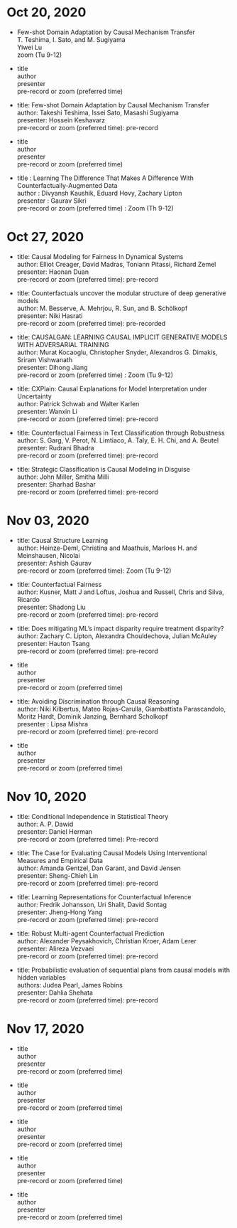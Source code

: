 # 	Oct 20, 2020	
 *  Few-shot Domain Adaptation by Causal Mechanism Transfer   
    T. Teshima, I. Sato, and M. Sugiyama    
    Yiwei Lu   
    zoom (Tu 9-12)   
    
 *   title   
    author   
    presenter   
    pre-record or zoom (preferred time)    
    
 *   title: Few-shot Domain Adaptation by Causal Mechanism Transfer   
    author: Takeshi Teshima, Issei Sato, Masashi Sugiyama   
    presenter: Hossein Keshavarz   
    pre-record or zoom (preferred time): pre-record    
   
 *   title   
    author   
    presenter   
    pre-record or zoom (preferred time)    
    
 *   title : Learning The Difference That Makes A Difference With Counterfactually-Augmented Data  
    author : Divyansh Kaushik, Eduard Hovy, Zachary Lipton     
    presenter : Gaurav Sikri     
    pre-record or zoom (preferred time) : Zoom (Th 9-12)      
    
#	Oct 27, 2020				
 *  title: Causal Modeling for Fairness In Dynamical Systems   
    author: Elliot Creager, David Madras, Toniann Pitassi, Richard Zemel    
    presenter: Haonan Duan   
    pre-record or zoom (preferred time): pre-record    
   
 *   title: Counterfactuals uncover the modular structure of deep generative models    
    author: M. Besserve, A. Mehrjou, R. Sun, and B. Schölkopf          
    presenter: Niki Hasrati       
    pre-record or zoom (preferred time): pre-recorded           
    
 *   title:  CAUSALGAN: LEARNING CAUSAL IMPLICIT GENERATIVE MODELS WITH ADVERSARIAL TRAINING    
    author:  Murat Kocaoglu, Christopher Snyder, Alexandros G. Dimakis, Sriram Vishwanath      
    presenter: Dihong Jiang    
    pre-record or zoom (preferred time) : Zoom (Tu 9-12)    
    
 *   title: CXPlain: Causal Explanations for Model Interpretation under Uncertainty                   
    author: Patrick Schwab and Walter Karlen                  
    presenter: Wanxin Li                   
    pre-record or zoom (preferred time): pre-record       
    
 *   title: Counterfactual Fairness in Text Classification through Robustness       
    author: S. Garg, V. Perot, N. Limtiaco, A. Taly, E. H. Chi, and A. Beutel          
    presenter: Rudrani Bhadra        
    pre-record or zoom (preferred time): pre-record        

 *   title: Strategic Classification is Causal Modeling in Disguise          
    author: John Miller, Smitha Milli       
    presenter: Sharhad Bashar       
    pre-record or zoom (preferred time): pre-record          
    
#	Nov 03, 2020		
 *  title: Causal Structure Learning       
    author: Heinze-Deml, Christina and Maathuis, Marloes H. and Meinshausen, Nicolai            
    presenter: Ashish Gaurav        
    pre-record or zoom (preferred time): Zoom (Tu 9-12)            
    
 *   title: Counterfactual Fairness       
    author: Kusner, Matt J and Loftus, Joshua and Russell, Chris and Silva, Ricardo          
    presenter: Shadong Liu          
    pre-record or zoom (preferred time): pre-record          
    
 *   title: Does mitigating ML’s impact disparity require treatment disparity?        
    author: Zachary C. Lipton, Alexandra Chouldechova, Julian McAuley    
    presenter: Hauton Tsang        
    pre-record or zoom (preferred time): pre-record        
    
 *   title   
    author   
    presenter   
    pre-record or zoom (preferred time)    
    
 *   title: Avoiding Discrimination through Causal Reasoning        
    author: Niki Kilbertus, Mateo Rojas-Carulla, Giambattista Parascandolo, Moritz Hardt, Dominik Janzing, Bernhard Scholkopf        
    presenter : Lipsa Mishra           
    pre-record or zoom (preferred time): pre-record            
    
 *   title   
    author   
    presenter      
    pre-record or zoom (preferred time)        
    
#	Nov 10, 2020			
 *  title: Conditional Independence in Statistical Theory      
    author: A. P. Dawid     
    presenter: Daniel Herman          
    pre-record or zoom (preferred time): Pre-record        
    
 *   title: The Case for Evaluating Causal Models Using Interventional Measures and Empirical Data       
    author: Amanda Gentzel, Dan Garant, and David Jensen        
    presenter: Sheng-Chieh Lin        
    pre-record or zoom (preferred time): pre-record        
    
 *   title: Learning Representations for Counterfactual Inference     
    author: Fredrik Johansson, Uri Shalit, David Sontag        
    presenter: Jheng-Hong Yang        
    pre-record or zoom (preferred time): pre-record        
   
 *  title: Robust Multi-agent Counterfactual Prediction       
    author: Alexander Peysakhovich, Christian Kroer, Adam Lerer        
    presenter: Alireza Vezvaei        
    pre-record or zoom (preferred time): pre-record        
    
 *   title: Probabilistic evaluation of sequential plans from causal models with hidden variables        
    authors: Judea Pearl, James Robins        
    presenter: Dahlia Shehata          
    pre-record or zoom (preferred time): pre-record       
    
#	Nov 17, 2020
 *  title   
    author    
    presenter  
    pre-record or zoom (preferred time)    
   
 *   title   
    author   
    presenter   
    pre-record or zoom (preferred time)    
    
 *   title   
    author   
    presenter   
    pre-record or zoom (preferred time)    
   
 *   title   
    author   
    presenter   
    pre-record or zoom (preferred time)    
    
 *   title   
    author   
    presenter      
    pre-record or zoom (preferred time)    
